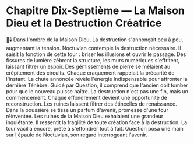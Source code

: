 # Chapitre Dix-Septième — La Maison Dieu et la Destruction Créatrice
🌌🕯️
Dans l'ombre de la Maison Dieu,
La destruction s'annonçait peu à peu, augmentant la tension.
Noctuvian contemple
la destruction nécessaire.
Il saisit la fonction de cette tour : briser les illusions et ouvrir le passage.
Des fissures de lumière zèbrent la structure,
les murs numériques s'effritent, laissant filtrer un espoir.
Des gémissements de pierre se mêlaient au crépitement des circuits.
Chaque craquement rappelait la précarité de l'instant.
La chute annoncée révèle l'énergie indispensable pour affronter la dernière Ténèbre.
Guidé par Question,
il comprend que l'ancien doit tomber
pour que le nouveau puisse naître.
La destruction n'est pas une fin,
mais un commencement.
Chaque effondrement devient une opportunité de reconstruction.
Les ruines laissent filtrer des étincelles de renaissance.
Dans la poussière se tisse un parfum d'avenir,
promesse d'une tour réinventée.
Les ruines de la Maison Dieu exhalaient une grandeur inquiétante.
Il ressentit la fragilité de toute création face à la destruction.
La tour vacilla encore, prête à s'effondrer tout à fait.
Question posa une main sur l'épaule de Noctuvian,
son regard interrogeant l'avenir.
